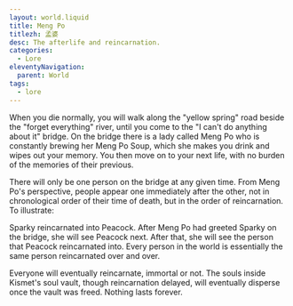 ```yaml
---
layout: world.liquid
title: Meng Po
titlezh: 孟婆
desc: The afterlife and reincarnation.
categories:
  - Lore
eleventyNavigation:
  parent: World
tags:
  - lore
---
```


When you die normally, you will walk along the "yellow spring" road beside the "forget everything" river, until you come to the "I can't do anything about it" bridge. On the bridge there is a lady called Meng Po who is constantly brewing her Meng Po Soup, which she makes you drink and wipes out your memory. You then move on to your next life, with no burden of the memories of their previous.

There will only be one person on the bridge at any given time. From Meng Po's perspective, people appear one immediately after the other, not in chronological order of their time of death, but in the order of reincarnation. To illustrate:

Sparky reincarnated into Peacock. After Meng Po had greeted Sparky on the bridge, she will see Peacock next. After that, she will see the person that Peacock reincarnated into. Every person in the world is essentially the same person reincarnated over and over.

Everyone will eventually reincarnate, immortal or not. The souls inside Kismet's soul vault, though reincarnation delayed, will eventually disperse once the vault was freed. Nothing lasts forever.

